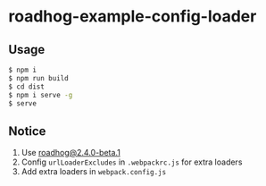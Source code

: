 # roadhog-example-config-loader

## Usage

```bash
$ npm i
$ npm run build
$ cd dist
$ npm i serve -g
$ serve
```

## Notice

1. Use roadhog@2.4.0-beta.1
1. Config `urlLoaderExcludes` in `.webpackrc.js` for extra loaders
1. Add extra loaders in `webpack.config.js`
